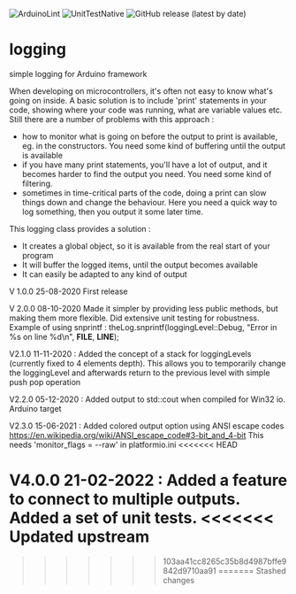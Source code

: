 ![ArduinoLint](https://github.com/strooom/logging/workflows/Arduino%20Library%20Checks/badge.svg)
![UnitTestNative](https://github.com/strooom/logging/workflows/Unit%20Tests%20Generic/badge.svg)
![GitHub release (latest by date)](https://img.shields.io/github/v/release/strooom/logging?color=green)

# logging
simple logging for Arduino framework

When developing on microcontrollers, it's often not easy to know what's going on inside.
A basic solution is to include 'print' statements in your code, showing where your code was running, what are variable values etc.
Still there are a number of problems with this approach :
* how to monitor what is going on before the output to print is available, eg. in the constructors. You need some kind of buffering until the output is available
* if you have many print statements, you'll have a lot of output, and it becomes harder to find the output you need. You need some kind of filtering.
* sometimes in time-critical parts of the code, doing a print can slow things down and change the behaviour. Here you need a quick way to log something, then you output it some later time.

This logging class provides a solution :
* It creates a global object, so it is available from the real start of your program
* It will buffer the logged items, until the output becomes available
* It can easily be adapted to any kind of output

V 1.0.0 25-08-2020 First release

V 2.0.0 08-10-2020 Made it simpler by providing less public methods, but making them more flexible. Did extensive unit testing for robustness.
Example of using snprintf :  theLog.snprintf(loggingLevel::Debug, "Error in %s on line %d\n", __FILE__, __LINE__);

V2.1.0 11-11-2020 : Added the concept of a stack for loggingLevels (currently fixed to 4 elements depth). This allows you to temporarily change the loggingLevel and afterwards return to the previous level with simple push pop operation

V2.2.0 05-12-2020 : Added output to std::cout when compiled for Win32 io. Arduino target

V2.3.0 15-06-2021 : Added colored output option using ANSI escape codes https://en.wikipedia.org/wiki/ANSI_escape_code#3-bit_and_4-bit This needs 'monitor_flags = --raw' in platformio.ini
<<<<<<< HEAD

V4.0.0 21-02-2022 : Added a feature to connect to multiple outputs. Added a set of unit tests.
<<<<<<< Updated upstream
=======
>>>>>>> 103aa41cc8265c35b8d4987bffe9842d9710aa91
=======
>>>>>>> Stashed changes
